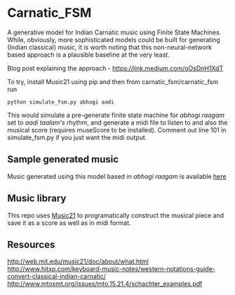 # Carnatic_FSM

A generative model for Indian Carnatic music using Finite State Machines. While, obviously, more sophisticated models could be built for generating (Indian classical) music, it is worth noting that this non-neural-network based approach is a plausible baseline at the very least.

Blog post explaining the approach - https://link.medium.com/oOsDnH1XdT

To try, install Music21 using pip and then from carnatic_fsm/carnatic_fsm run

    python simulate_fsm.py abhogi aadi

This would simulate a pre-generate finite state machine for *abhogi raagam* set to *aadi taalam's* rhythm, and generate a midi file to listen to and also the musical score (requires museScore to be installed). Comment out line 101 in simulate_fsm.py if you just want the midi output.

## Sample generated music
Music generated using this model based in *abhogi raagam* is available [here](http://pages.iu.edu/~madcanda/carnatic_fsm/simulated_abhogi.mp3)

## Music library
This repo uses [Music21](http://web.mit.edu/music21/) to programatically construct the musical piece and save it as a score as well as in midi format.


## Resources
http://web.mit.edu/music21/doc/about/what.html  
http://www.hitxp.com/keyboard-music-notes/western-notations-guide-convert-classical-indian-carnatic/  
http://www.mtosmt.org/issues/mto.15.21.4/schachter_examples.pdf  
